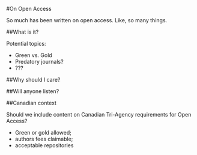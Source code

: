 #On Open Access

So much has been written on open access. Like, so many things. 

##What is it?

Potential topics:

 - Green vs. Gold
 - Predatory journals?
 - ???

##Why should I care? 

##Will anyone listen?

##Canadian context

Should we include content on Canadian Tri-Agency requirements for Open Access?

- Green or gold allowed;
- authors fees claimable;
- acceptable repositories 


